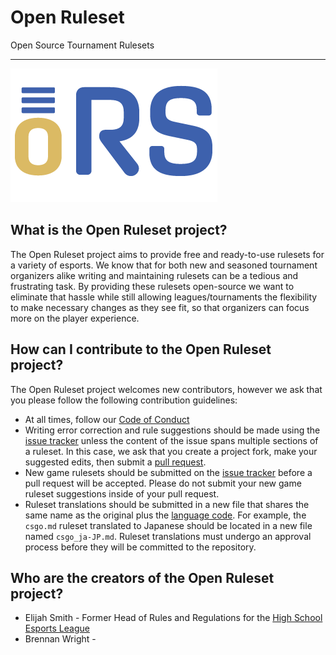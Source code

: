 # Open Ruleset
Open Source Tournament Rulesets

---
![ORS Logo](./images/logo.png)
## What is the Open Ruleset project?
The Open Ruleset project aims to provide free and ready-to-use rulesets for a variety of esports. We know that for both new and seasoned tournament organizers alike writing and maintaining rulesets can be a tedious and frustrating task. By providing these rulesets open-source we want to eliminate that hassle while still allowing leagues/tournaments the flexibility to make necessary changes as they see fit, so that organizers can focus more on the player experience.

## How can I contribute to the Open Ruleset project?
The Open Ruleset project welcomes new contributors, however we ask that you please follow the following contribution guidelines:
* At all times, follow our [Code of Conduct](./CODE_OF_CONDUCT.md)
* Writing error correction and rule suggestions should be made using the [issue tracker](https://github.com/openruleset/OpenRuleset/issues) unless the content of the issue spans multiple sections of a ruleset. In this case, we ask that you create a project fork, make your suggested edits, then submit a [pull request](https://github.com/openruleset/OpenRuleset/pulls).
* New game rulesets should be submitted on the [issue tracker](https://github.com/openruleset/OpenRuleset/issues) before a pull request will be accepted. Please do not submit your new game ruleset suggestions inside of your pull request.
* Ruleset translations should be submitted in a new file that shares the same name as the original plus the [language code](http://www.lingoes.net/en/translator/langcode.htm). For example, the `csgo.md` ruleset translated to Japanese should be located in a new file named `csgo_ja-JP.md`. Ruleset translations must undergo an approval process before they will be committed to the repository.

## Who are the creators of the Open Ruleset project?
* Elijah Smith - Former Head of Rules and Regulations for the [High School Esports League](https://hsel.org)
* Brennan Wright - 
